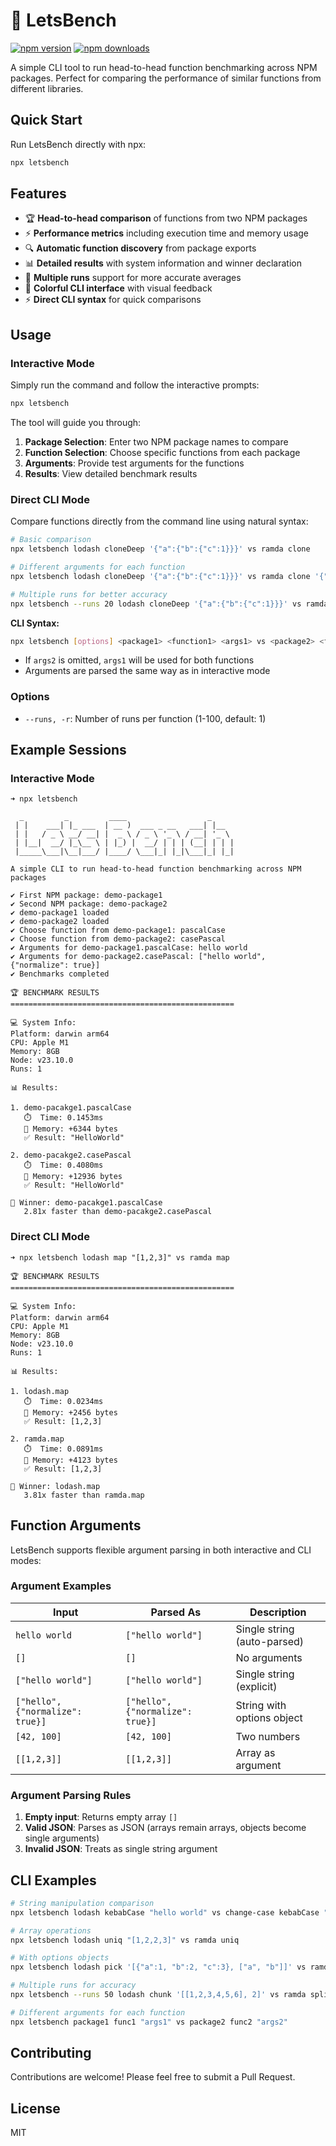 # 🏁 LetsBench

[![npm version][npm-version-src]][npm-version-href]
[![npm downloads][npm-downloads-src]][npm-downloads-href]

A simple CLI tool to run head-to-head function benchmarking across NPM packages. Perfect for comparing the performance of similar functions from different libraries.

## Quick Start

Run LetsBench directly with npx:

```bash
npx letsbench
```

## Features

- 🏆 **Head-to-head comparison** of functions from two NPM packages
- ⚡ **Performance metrics** including execution time and memory usage
- 🔍 **Automatic function discovery** from package exports
- 📊 **Detailed results** with system information and winner declaration
- 🎯 **Multiple runs** support for more accurate averages
- 🎨 **Colorful CLI interface** with visual feedback
- ⚡ **Direct CLI syntax** for quick comparisons

## Usage

### Interactive Mode

Simply run the command and follow the interactive prompts:

```bash
npx letsbench
```

The tool will guide you through:

1. **Package Selection**: Enter two NPM package names to compare
2. **Function Selection**: Choose specific functions from each package
3. **Arguments**: Provide test arguments for the functions
4. **Results**: View detailed benchmark results

### Direct CLI Mode

Compare functions directly from the command line using natural syntax:

```bash
# Basic comparison
npx letsbench lodash cloneDeep '{"a":{"b":{"c":1}}}' vs ramda clone

# Different arguments for each function
npx letsbench lodash cloneDeep '{"a":{"b":{"c":1}}}' vs ramda clone '{"a":{"b":{"c":1}}}'

# Multiple runs for better accuracy
npx letsbench --runs 20 lodash cloneDeep '{"a":{"b":{"c":1}}}' vs ramda clone
```

**CLI Syntax:**

```bash
npx letsbench [options] <package1> <function1> <args1> vs <package2> <function2> [args2]
```

- If `args2` is omitted, `args1` will be used for both functions
- Arguments are parsed the same way as in interactive mode

### Options

- `--runs, -r`: Number of runs per function (1-100, default: 1)

## Example Sessions

### Interactive Mode

```shell
➜ npx letsbench

  _         _         ____                  _
 | |    ___| |_ ___  | __ )  ___ _ __   ___| |__
 | |   / _ \ __/ __| |  _ \ / _ \ '_ \ / __| '_ \
 | |__|  __/ |_\__ \ | |_) |  __/ | | | (__| | | |
 |_____\___|\__|___/ |____/ \___|_| |_|\___|_| |_|

A simple CLI to run head-to-head function benchmarking across NPM packages

✔ First NPM package: demo-package1
✔ Second NPM package: demo-package2
✔ demo-package1 loaded
✔ demo-package2 loaded
✔ Choose function from demo-package1: pascalCase
✔ Choose function from demo-package2: casePascal
✔ Arguments for demo-package1.pascalCase: hello world
✔ Arguments for demo-package2.casePascal: ["hello world", {"normalize": true}]
✔ Benchmarks completed

🏆 BENCHMARK RESULTS
==================================================

💻 System Info:
Platform: darwin arm64
CPU: Apple M1
Memory: 8GB
Node: v23.10.0
Runs: 1

📊 Results:

1. demo-pacakge1.pascalCase
   ⏱️  Time: 0.1453ms
   🧠 Memory: +6344 bytes
   ✅ Result: "HelloWorld"

2. demo-pacakge2.casePascal
   ⏱️  Time: 0.4080ms
   🧠 Memory: +12936 bytes
   ✅ Result: "HelloWorld"

🚀 Winner: demo-pacakge1.pascalCase
   2.81x faster than demo-pacakge2.casePascal
```

### Direct CLI Mode

```shell
➜ npx letsbench lodash map "[1,2,3]" vs ramda map

🏆 BENCHMARK RESULTS
==================================================

💻 System Info:
Platform: darwin arm64
CPU: Apple M1
Memory: 8GB
Node: v23.10.0
Runs: 1

📊 Results:

1. lodash.map
   ⏱️  Time: 0.0234ms
   🧠 Memory: +2456 bytes
   ✅ Result: [1,2,3]

2. ramda.map
   ⏱️  Time: 0.0891ms
   🧠 Memory: +4123 bytes
   ✅ Result: [1,2,3]

🚀 Winner: lodash.map
   3.81x faster than ramda.map
```

## Function Arguments

LetsBench supports flexible argument parsing in both interactive and CLI modes:

### Argument Examples

| Input | Parsed As | Description |
|-------|-----------|-------------|
| `hello world` | `["hello world"]` | Single string (auto-parsed) |
| `[]` | `[]` | No arguments |
| `["hello world"]` | `["hello world"]` | Single string (explicit) |
| `["hello", {"normalize": true}]` | `["hello", {"normalize": true}]` | String with options object |
| `[42, 100]` | `[42, 100]` | Two numbers |
| `[[1,2,3]]` | `[[1,2,3]]` | Array as argument |

### Argument Parsing Rules

1. **Empty input**: Returns empty array `[]`
2. **Valid JSON**: Parses as JSON (arrays remain arrays, objects become single arguments)
3. **Invalid JSON**: Treats as single string argument

## CLI Examples

```bash
# String manipulation comparison
npx letsbench lodash kebabCase "hello world" vs change-case kebabCase "hello world"

# Array operations
npx letsbench lodash uniq "[1,2,2,3]" vs ramda uniq

# With options objects
npx letsbench lodash pick '[{"a":1, "b":2, "c":3}, ["a", "b"]]' vs ramda pick '[["a", "b"], {"a":1, "b":2, "c":3}]'

# Multiple runs for accuracy
npx letsbench --runs 50 lodash chunk '[[1,2,3,4,5,6], 2]' vs ramda splitEvery '[2, [1,2,3,4,5,6]]'

# Different arguments for each function
npx letsbench package1 func1 "args1" vs package2 func2 "args2"
```

## Contributing

Contributions are welcome! Please feel free to submit a Pull Request.

## License

MIT

<!-- Badges -->
[npm-version-src]: https://img.shields.io/npm/v/letsbench?style=flat
[npm-version-href]: https://npmjs.com/package/letsbench
[npm-downloads-src]: https://img.shields.io/npm/dm/letsbench?style=flat
[npm-downloads-href]: https://npmjs.com/package/letsbench
<!-- [codecov-src]: https://img.shields.io/codecov/c/gh/moshetanzer/letsbench/main?style=flat
[codecov-href]: https://codecov.io/gh/moshetanzer/letsbench -->
